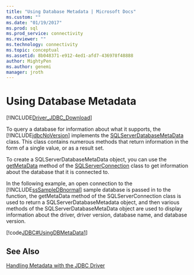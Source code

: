 ```yaml
---
title: "Using Database Metadata | Microsoft Docs"
ms.custom: ""
ms.date: "01/19/2017"
ms.prod: sql
ms.prod_service: connectivity
ms.reviewer: ""
ms.technology: connectivity
ms.topic: conceptual
ms.assetid: 8b048371-e912-4ed1-afd7-436978f48888
author: MightyPen
ms.author: genemi
manager: jroth
---
```


# Using Database Metadata

[!INCLUDE[Driver_JDBC_Download](../../includes/driver_jdbc_download.md)]

To query a database for information about what it supports, the [!INCLUDE[jdbcNoVersion](../../includes/jdbcnoversion_md.md)] implements the [SQLServerDatabaseMetaData](../../connect/jdbc/reference/sqlserverdatabasemetadata-class.md) class. This class contains numerous methods that return information in the form of a single value, or as a result set.

To create a SQLServerDatabaseMetaData object, you can use the [getMetaData](../../connect/jdbc/reference/getmetadata-method-sqlserverconnection.md) method of the [SQLServerConnection](../../connect/jdbc/reference/sqlserverconnection-class.md) class to get information about the database that it is connected to.

In the following example, an open connection to the [!INCLUDE[ssSampleDBnormal](../../includes/sssampledbnormal_md.md)] sample database is passed in to the function, the getMetaData method of the SQLServerConnection class is used to return a SQLServerDatabaseMetadata object, and then various methods of the SQLServerDatabaseMetaData object are used to display information about the driver, driver version, database name, and database version.

[!code[JDBC#UsingDBMetaData1](../../connect/jdbc/codesnippet/Java/using-database-metadata_1.java)]

## See Also

[Handling Metadata with the JDBC Driver](../../connect/jdbc/handling-metadata-with-the-jdbc-driver.md)
